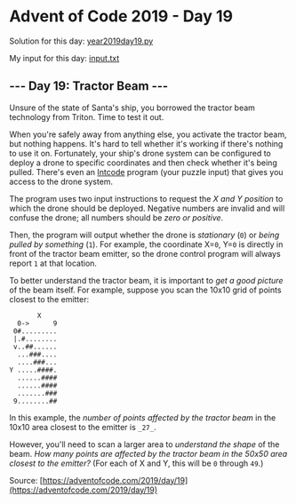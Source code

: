 # Advent of Code 2019 - Day 19

Solution for this day: [year2019day19.py](year2019day19.py)

My input for this day: [input.txt](input.txt)

## \--- Day 19: Tractor Beam ---

Unsure of the state of Santa's ship, you borrowed the tractor beam technology
from Triton. Time to test it out.

When you're safely away from anything else, you activate the tractor beam, but
nothing happens. It's hard to tell whether it's working if there's nothing to
use it on. Fortunately, your ship's drone system can be configured to deploy a
drone to specific coordinates and then check whether it's being pulled.
There's even an [Intcode](9) program (your puzzle input) that gives you access
to the drone system.

The program uses two input instructions to request the _X and Y position_ to
which the drone should be deployed. Negative numbers are invalid and will
confuse the drone; all numbers should be _zero or positive_.

Then, the program will output whether the drone is _stationary_ (`0`) or
_being pulled by something_ (`1`). For example, the coordinate X=`0`, Y=`0` is
directly in front of the tractor beam emitter, so the drone control program
will always report `1` at that location.

To better understand the tractor beam, it is important to _get a good picture_
of the beam itself. For example, suppose you scan the 10x10 grid of points
closest to the emitter:

    
    
           X
      0->      9
     0#.........
     |.#........
     v..##......
      ...###....
      ....###...
    Y .....####.
      ......####
      ......####
      .......###
     9........##
    

In this example, the _number of points affected by the tractor beam_ in the
10x10 area closest to the emitter is `_27_`.

However, you'll need to scan a larger area to _understand the shape_ of the
beam. _How many points are affected by the tractor beam in the 50x50 area
closest to the emitter?_ (For each of X and Y, this will be `0` through `49`.)



Source: [https://adventofcode.com/2019/day/19](https://adventofcode.com/2019/day/19)
